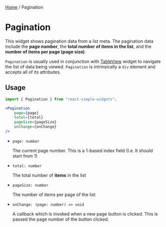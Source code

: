 [Home](../../../README.md) / Pagination

# Pagination

This widget shows pagination data from a list meta. The pagination data include the **page number**, the **total number of items in the list**, and the **number of items per page (page size)**.

`Pagination` is usually used in conjunction with [TableView](../table-view/table-view-usage.md) widget to navigate the list of data being viewed. `Pagination` is intrinsically a `div` element and accepts all of its attributes.

## Usage

```jsx
import { Pagination } from "react-simple-widgets";

<Pagination 
    page={page}
    total={total}
    pageSize={pageSize}
    onChange={onChange}
/>
```

- `page: number`

  The current page number. This is a 1-based index field (I.e. It should start from 1)

- `total: number`

  The total number of **items** in the list

- `pageSize: number`

  The number of items per page of the list

- `onChange: (page: number) => void`

  A callback which is invoked when a new page button is clicked. This is passed the page number of the button clicked.
